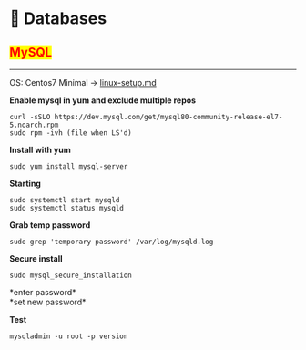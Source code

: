 # 🐬 Databases

## <mark style="color:red;">MySQL</mark>

***

OS: Centos7 Minimal -> [linux-setup.md](operating-systems/linux-setup.md "mention")

**Enable mysql in yum and exclude multiple repos**

```
curl -sSLO https://dev.mysql.com/get/mysql80-community-release-el7-5.noarch.rpm
sudo rpm -ivh (file when LS'd)
```

**Install with yum**

```
sudo yum install mysql-server
```

**Starting**

```
sudo systemctl start mysqld
sudo systemctl status mysqld
```

**Grab temp password**

```
sudo grep 'temporary password' /var/log/mysqld.log
```

**Secure install**

```
sudo mysql_secure_installation
```

\*enter password\*\
\*set new password\*

**Test**

```
mysqladmin -u root -p version
```
